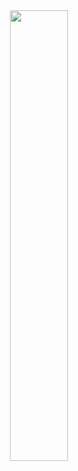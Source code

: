 <img width="43%" heigth="445px" src="https://soundcloud-last-song.vercel.app/api/soundcloud" align="right"/>

